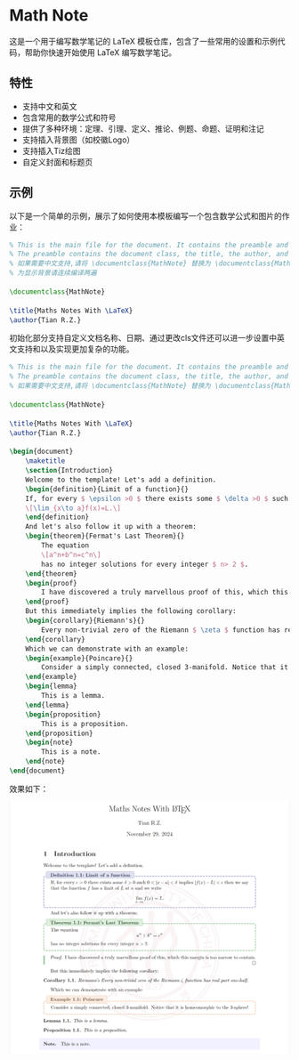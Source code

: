# Math Note

这是一个用于编写数学笔记的 LaTeX 模板仓库，包含了一些常用的设置和示例代码，帮助你快速开始使用 LaTeX 编写数学笔记。

## 特性

- 支持中文和英文
- 包含常用的数学公式和符号
- 提供了多种环境：定理、引理、定义、推论、例题、命题、证明和注记
- 支持插入背景图（如校徽Logo）
- 支持插入Tiz绘图
- 自定义封面和标题页

## 示例

以下是一个简单的示例，展示了如何使用本模板编写一个包含数学公式和图片的作业：

```latex
% This is the main file for the document. It contains the preamble and the document body.，
% The preamble contains the document class, the title, the author, and any packages that are needed.
% 如果需要中文支持,请将 \documentclass{MathNote} 替换为 \documentclass{MathNoteCN}
% 为显示背景请连续编译两遍

\documentclass{MathNote}

\title{Maths Notes With \LaTeX}
\author{Tian R.Z.}
```
初始化部分支持自定义文档名称、日期、通过更改cls文件还可以进一步设置中英文支持和以及实现更加复杂的功能。

```latex
% This is the main file for the document. It contains the preamble and the document body.，
% The preamble contains the document class, the title, the author, and any packages that are needed.
% 如果需要中文支持,请将 \documentclass{MathNote} 替换为 \documentclass{MathNoteCN}

\documentclass{MathNote}

\title{Maths Notes With \LaTeX}
\author{Tian R.Z.}

\begin{document}
	\maketitle
	\section{Introduction}
	Welcome to the template! Let's add a definition.
	\begin{definition}{Limit of a function}{}
	If, for every $ \epsilon >0 $ there exists some $ \delta >0 $ such $ 0<|x-a|<\delta $ implies $ |f(x)-L|<\epsilon $ then we say that the function $ f $ has a limit of $ L $ at $ a $ and we write
	\[\lim_{x\to a}f(x)=L.\]
	\end{definition}
	And let's also follow it up with a theorem:
	\begin{theorem}{Fermat's Last Theorem}{}
		The equation
		\[a^n+b^n=c^n\]
		has no integer solutions for every integer $ n> 2 $.
	\end{theorem}
	\begin{proof}
		I have discovered a truly marvellous proof of this, which this margin is too narrow to contain.
	\end{proof}
	But this immediately implies the following corollary:
	\begin{corollary}{Riemann's}{}
		Every non-trivial zero of the Riemann $ \zeta $ function has real part one-half.
	\end{corollary}
	Which we can demonstrate with an example:
	\begin{example}{Poincare}{}
		Consider a simply connected, closed 3-manifold. Notice that it is homeomorphic to the 3-sphere!
	\end{example}
	\begin{lemma}
		This is a lemma.
	\end{lemma}
	\begin{proposition}
		This is a proposition.
	\end{proposition}
	\begin{note}
		This is a note.
	\end{note}
\end{document}
```
效果如下：

![alt text](image.png)

